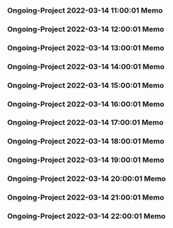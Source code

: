 ### Ongoing-Project 2022-03-14 11:00:01 Memo
### Ongoing-Project 2022-03-14 12:00:01 Memo
### Ongoing-Project 2022-03-14 13:00:01 Memo
### Ongoing-Project 2022-03-14 14:00:01 Memo
### Ongoing-Project 2022-03-14 15:00:01 Memo
### Ongoing-Project 2022-03-14 16:00:01 Memo
### Ongoing-Project 2022-03-14 17:00:01 Memo
### Ongoing-Project 2022-03-14 18:00:01 Memo
### Ongoing-Project 2022-03-14 19:00:01 Memo
### Ongoing-Project 2022-03-14 20:00:01 Memo
### Ongoing-Project 2022-03-14 21:00:01 Memo
### Ongoing-Project 2022-03-14 22:00:01 Memo
